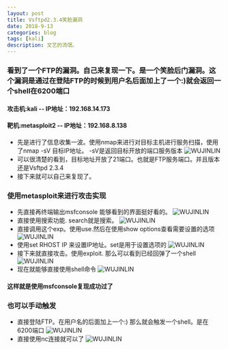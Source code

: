 ```yaml
---
layout: post
title: Vsftpd2.3.4笑脸漏洞
date: 2018-9-13
categories: blog
tags: [kali]
description: 文艺的流氓。
---
```

### 看到了一个FTP的漏洞。自己来复现一下。是一个笑脸后门漏洞。这个漏洞是通过在登陆FTP的时候到用户名后面加上了一个:)就会返回一个shell在6200端口
#### 攻击机:kali -- IP地址：192.168.14.173
#### 靶机:metasploit2 -- IP地址：192.168.8.138
 - 先是进行了信息收集一波。使用nmap来进行对目标主机进行服务扫描，使用了nmap -sV 目标IP地址。 -sV是返回目标开放的端口服务版本
![WUJINLIN](http://i2.bvimg.com/660902/52b02ffc721fbb27.png)
 - 可以很清楚的看到，目标地址开放了21端口。也就是FTP服务端口。并且版本还是Vsftpd 2.3.4
 - 接下来就可以自己来复现了。

### 使用metasploit来进行攻击实现
 - 先直接再终端输出msfconsole 能够看到的界面挺好看的。
![WUJINLIN](http://i2.bvimg.com/660902/eb90d5d0e4e89e0e.png)
 - 直接使用搜索功能. search就是搜索。
![WUJINLIN](http://i2.bvimg.com/660902/0d45ce0dc8c5df88.png)
 - 直接调用这个exp。使用use.然后在使用show options查看需要设置的选项
![WUJINLIN](http://i2.bvimg.com/660902/0ef568e1e6b5145e.png)
 - 使用set RHOST IP 来设置IP地址。set是用于设置选项的
![WUJINLIN](http://i2.bvimg.com/660902/a46ce574d90f5df4.png)
 - 接下来就直接攻击。使用exploit. 那么可以看到已经回弹了一个shell
![WUJINLIN](http://i2.bvimg.com/660902/9ad4985354bc0c80.png)
 - 现在就能够直接使用shell命令
![WUJINLIN](http://i2.bvimg.com/660902/3464c1b32a3a01bf.png)

#### 这样就是使用msfconsole复现成功过了

### 也可以手动触发
 - 直接登陆FTP。在用户名的后面加上一个:) 那么就会触发一个shell。是在6200端口
![WUJINLIN](http://i2.bvimg.com/660902/114be7e0a325df2a.png)
 - 直接使用nc连接就可以了
![WUJINLIN](http://i2.bvimg.com/660902/d0b98b8f5ce21b9a.png)
